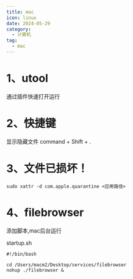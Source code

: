 ```yaml
---
title: mac
icon: linux
date: 2024-05-29
category:
  - 计算机
tag:
  - mac
---
```


# 1、utool

通过插件快速打开运行

# 2、快捷键

显示隐藏文件 command + Shift + .

# 3、文件已损坏！

```
sudo xattr -d com.apple.quarantine <应用路径>
```

# 4、filebrowser

添加脚本,mac后台运行

startup.sh

```
#!/bin/bash

cd /Users/macm2/Desktop/services/filebrowser
nohup ./filebrowser &


```

